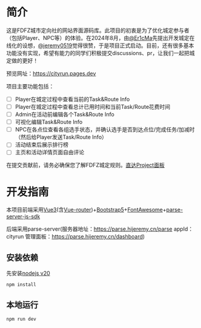 # 简介
这是FDFZ城市定向社的网站界面源码库。此项目的初衷是为了优化城定参与者（包括Player、NPC等）的体验。在2024年8月，由[@Er1cMa](https://github.com/er1cma)先提出开发城定在线化的设想，[@jeremy0519](https://github.com/jeremy0519)觉得很赞，于是项目正式启动。目前，还有很多基本功能没有实现，希望有能力的同学们积极提交discussions、pr，让我们一起把城定做的更好！

预览网址：https://cityrun.pages.dev

项目主要功能包括：
- [ ] Player在城定过程中查看当前的Task&Route Info
- [ ] Player在城定过程中查看总计已用时间和当前Task/Route花费时间
- [ ] Admin在活动前编辑各个Task&Route Info
- [ ] 可视化编辑Task&Route Info
- [ ] NPC在各点位查看各组选手状态，并确认选手是否到达点位/完成任务/加减时（然后给Player发送Task/Route Info）
- [ ] 活动结束后展示排行榜
- [ ] 主页和活动详情页面自由评论

在提交贡献前，请务必确保您了解FDFZ城定规则。[直达Project面板](https://github.com/users/jeremy0519/projects/1)
# 开发指南
本项目前端采用[Vue3](https://cn.vuejs.org/guide/introduction.html)(含[Vue-router](https://router.vuejs.org/zh/introduction.html))+[Bootstrap5](https://getbootstrap.com/docs/5.3/getting-started/introduction/)+[FontAwesome](https://fontawesome.com/search)+[parse-server-js-sdk](https://docs.parseplatform.org/js/guide/)

后端采用parse-server(服务器地址：https://parse.hijeremy.cn/parse appId：cityrun 管理面板：https://parse.hijeremy.cn/dashboard)
## 安装依赖
先安装[nodejs v20](https://nodejs.org/zh-cn/download/package-manager)

`npm install`
## 本地运行
`npm run dev`
